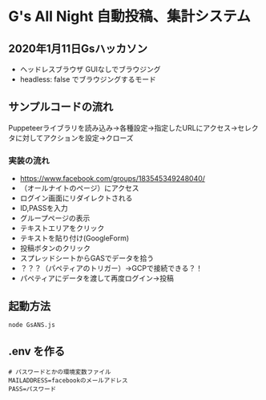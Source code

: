 # G's All Night 自動投稿、集計システム
## 2020年1月11日Gsハッカソン

- ヘッドレスブラウザ	GUIなしでブラウジング
- headless: false でブラウジングするモード
## サンプルコードの流れ
Puppeteerライブラリを読み込み→各種設定→指定したURLにアクセス→セレクタに対してアクションを設定→クローズ

### 実装の流れ
- https://www.facebook.com/groups/183545349248040/
- （オールナイトのページ）にアクセス
- 	ログイン画面にリダイレクトされる
- 	ID,PASSを入力
- 	グループページの表示
- 	テキストエリアをクリック
- 	テキストを貼り付け(GoogleForm)
- 	 投稿ボタンのクリック
- スプレッドシートからGASでデータを拾う
- ？？？（パペティアのトリガー）→GCPで接続できる？！
- パペティアにデータを渡して再度ログイン→投稿

## 起動方法
```
node GsANS.js
```

## .env を作る
```
# パスワードとかの環境変数ファイル
MAILADDRESS=facebookのメールアドレス
PASS=パスワード
```
